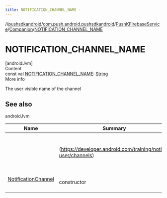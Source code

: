 ```yaml
---
title: NOTIFICATION_CHANNEL_NAME -
---
```

//[pushsdkandroid](../../../index.md)/[com.push.android.pushsdkandroid](../../index.md)/[PushKFirebaseService](../index.md)/[Companion](index.md)/[NOTIFICATION_CHANNEL_NAME](-n-o-t-i-f-i-c-a-t-i-o-n_-c-h-a-n-n-e-l_-n-a-m-e.md)



# NOTIFICATION_CHANNEL_NAME  
[androidJvm]  
Content  
const val [NOTIFICATION_CHANNEL_NAME](-n-o-t-i-f-i-c-a-t-i-o-n_-c-h-a-n-n-e-l_-n-a-m-e.md): [String](https://kotlinlang.org/api/latest/jvm/stdlib/kotlin/-string/index.html)  
More info  


The user visible name of the channel



## See also  
  
androidJvm  
  
|  Name|  Summary| 
|---|---|
| <a name="com.push.android.pushsdkandroid/PushKFirebaseService.Companion/NOTIFICATION_CHANNEL_NAME/#/PointingToDeclaration/"></a>| <a name="com.push.android.pushsdkandroid/PushKFirebaseService.Companion/NOTIFICATION_CHANNEL_NAME/#/PointingToDeclaration/"></a><br><br>(https://developer.android.com/training/notify-user/channels)<br><br>
| <a name="com.push.android.pushsdkandroid/PushKFirebaseService.Companion/NOTIFICATION_CHANNEL_NAME/#/PointingToDeclaration/"></a>[NotificationChannel](https://developer.android.com/reference/kotlin/android/app/NotificationChannel.html)| <a name="com.push.android.pushsdkandroid/PushKFirebaseService.Companion/NOTIFICATION_CHANNEL_NAME/#/PointingToDeclaration/"></a><br><br>constructor<br><br>
  
  



